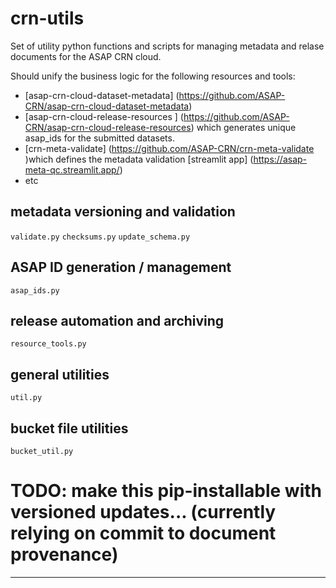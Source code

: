 # crn-utils

Set of utility python functions and scripts for managing metadata and relase documents for the ASAP CRN cloud. 

Should unify the business logic for the following resources and tools:
- [asap-crn-cloud-dataset-metadata] (https://github.com/ASAP-CRN/asap-crn-cloud-dataset-metadata)
- [asap-crn-cloud-release-resources ] (https://github.com/ASAP-CRN/asap-crn-cloud-release-resources) which generates unique asap_ids for the submitted datasets.
- [crn-meta-validate] (https://github.com/ASAP-CRN/crn-meta-validate )which defines the metadata validation [streamlit app] (https://asap-meta-qc.streamlit.app/)
- etc

## metadata versioning and validation
`validate.py`
`checksums.py`
`update_schema.py`

## ASAP ID generation / management
`asap_ids.py`

## release automation and archiving
`resource_tools.py`

## general utilities
`util.py`

## bucket file utilities
`bucket_util.py`

# TODO: make this pip-installable with versioned updates... (currently relying on commit to document provenance)

-------------------------------
